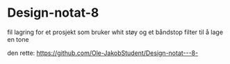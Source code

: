 # Design-notat-8
fil lagring for et prosjekt som bruker whit støy og et båndstop filter til å lage en tone


den rette:
https://github.com/Ole-JakobStudent/Design-notat---8-
